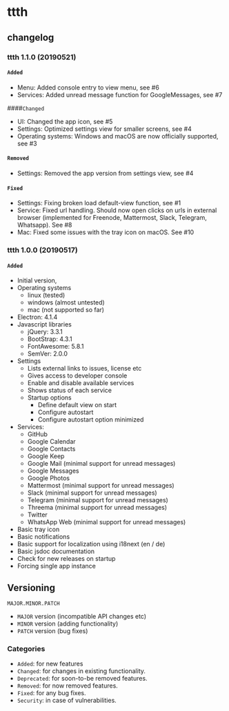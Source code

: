 # ttth
## changelog

### ttth 1.1.0 (20190521)
####  ```Added```
* Menu: Added console entry to view menu, see #6
* Services: Added unread message function for GoogleMessages, see #7

####```Changed```
* UI: Changed the app icon, see #5
* Settings: Optimized settings view for smaller screens, see #4
* Operating systems: Windows and macOS are now officially supported, see #3

#### ```Removed```
* Settings: Removed the app version from settings view, see #4

#### ```Fixed```
* Settings: Fixing broken load default-view function, see #1
* Service: Fixed url handling. Should now open clicks on urls in external browser (implemented for Freenode, Mattermost, Slack, Telegram, Whatsapp). See #8
* Mac: Fixed some issues with the tray icon on macOS. See #10


### ttth 1.0.0 (20190517)
####  ```Added```
* Initial version,
* Operating systems
  * linux (tested)
  * windows (almost untested)
  * mac (not supported so far)
* Electron: 4.1.4
* Javascript libraries
  * jQuery: 3.3.1
  * BootStrap: 4.3.1
  * FontAwesome: 5.8.1
  * SemVer: 2.0.0
* Settings
  * Lists external links to issues, license etc
  * Gives access to developer console
  * Enable and disable available services
  * Shows status of each service
  * Startup options
    * Define default view on start
    * Configure autostart
    * Configure autostart option minimized
* Services:
  * GitHub
  * Google Calendar
  * Google Contacts
  * Google Keep
  * Google Mail (minimal support for unread messages)
  * Google Messages
  * Google Photos
  * Mattermost (minimal support for unread messages)
  * Slack (minimal support for unread messages)
  * Telegram (minimal support for unread messages)
  * Threema (minimal support for unread messages)
  * Twitter
  * WhatsApp Web (minimal support for unread messages)
* Basic tray icon
* Basic notifications
* Basic support for localization using i18next (en / de)
* Basic jsdoc documentation
* Check for new releases on startup
* Forcing single app instance




## Versioning

  ```
  MAJOR.MINOR.PATCH
  ```

* ```MAJOR``` version (incompatible API changes etc)
* ```MINOR``` version (adding functionality)
* ```PATCH``` version (bug fixes)


### Categories
* ```Added```: for new features
* ```Changed```: for changes in existing functionality.
* ```Deprecated```: for soon-to-be removed features.
* ```Removed```: for now removed features.
* ```Fixed```: for any bug fixes.
* ```Security```: in case of vulnerabilities.
